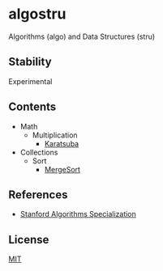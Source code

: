 # algostru

Algorithms (algo) and Data Structures (stru)

## Stability

Experimental

## Contents

- Math
  - Multiplication
    - [Karatsuba](/src/math/multiplication/karatsuba.rs)
- Collections
  - Sort
    - [MergeSort](/src/collections/sort/merge_sort.rs)

## References

- [Stanford Algorithms Specialization](https://www.coursera.org/specializations/algorithms)

## License

[MIT](LICENSE)
